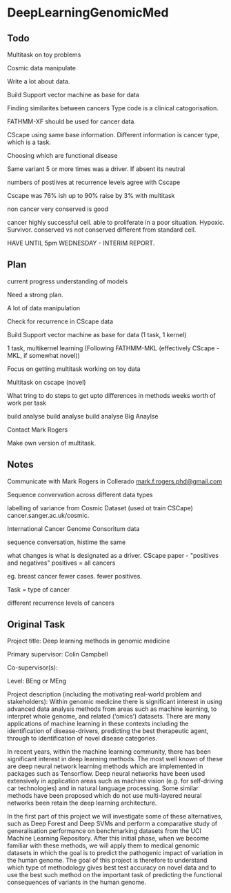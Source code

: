 # DeepLearningGenomicMed

## Todo

Multitask on toy problems

Cosmic data manipulate

Write a lot about data.

Build Support vector machine as base for data

Finding similarites between cancers
Type code is a clinical catogorisation.

FATHMM-XF should be used for cancer data.

CScape using same base information. Different information is cancer type, which is a task.

Choosing which are functional disease

Same variant 5 or more times was a driver.
If absent its neutral

numbers of postiives at recurrence levels agree with Cscape

Cscape was 76% ish up to 90% raise by 3% with multitask

non cancer very conserved is good

cancer highly successful cell. able to proliferate in a poor situation. Hypoxic. Survivor. 
conserved vs not conserved different from standard cell.


HAVE UNTIL 5pm WEDNESDAY - INTERIM REPORT.

## Plan

current progress understanding of models

Need a strong plan.

A lot of data manipulation

Check for recurrence in CScape data

Build Support vector machine as base for data (1 task, 1 kernel)

1 task, multikernel learning (Following FATHMM-MKL (effectively CScape - MKL, if somewhat novel))

Focus on getting multitask working on toy data 

Multitask on cscape (novel)



What tring to do
steps to get upto
differences in methods
weeks worth of work per task

build
analyse
build
analyse
build
analyse
Big Anaylse



Contact Mark Rogers 

Make own version of multitask.




## Notes
Communicate with Mark Rogers in Collerado
[mark.f.rogers.phd@gmail.com](mark.f.rogers.phd@gmail.com)


Sequence convervation across different data types

labelling of variance from Cosmic Dataset (used ot train CSCape) cancer.sanger.ac.uk/cosmic.

International Cancer Genome Consoritum data


sequence conversation, histime the same

what changes is what is designated as a driver.
CScape paper - "positives and negatives"
positives = all cancers

eg. breast cancer fewer cases. fewer positives.

Task = type of cancer

different recurrence levels of cancers

## Original Task

Project title: Deep learning methods in genomic medicine

Primary supervisor: Colin Campbell

Co-supervisor(s):

Level: BEng or MEng

Project description (including the motivating real-world problem and stakeholders):
Within genomic medicine there is significant interest in using advanced data analysis methods from
areas such as machine learning, to interpret whole genome, and related (‘omics’) datasets. There are many applications of machine learning in these contexts including the identification of disease-drivers, predicting the best therapeutic agent, through to identification of novel disease categories.

In recent years, within the machine learning community, there has been significant interest in deep
learning methods. The most well known of these are deep neural network learning methods which
are implemented in packages such as Tensorflow. Deep neural networks have been used extensively
in application areas such as machine vision (e.g. for self-driving car technologies) and in natural
language processing. Some similar methods have been proposed which do not use multi-layered
neural networks been retain the deep learning architecture. 

In the first part of this project we will investigate some of these alternatives, such as Deep Forest and Deep SVMs and perform a comparative study of generalisation performance on benchmarking datasets from the UCI Machine Learning Repository. After this initial phase, when we become familiar with these methods, we will apply them to medical genomic datasets in which the goal is to predict the pathogenic impact of variation in the human genome. The goal of this project is therefore to understand which type of methodology gives best test accuracy on novel data and to use the best such method on the important task of predicting the functional consequences of variants in the human genome.
